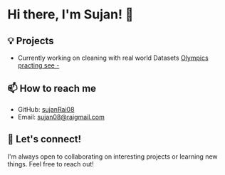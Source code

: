 # Hi there, I'm Sujan! 👋

##  💡 Projects
- Currently working on cleaning with real world Datasets [Olympics practing see -](https://github.com/SujanRai08/Data_cleaning_Olympics)

## 📫 How to reach me

- GitHub: [sujanRai08](https://github.com/SujanRai08)
- Email: [sujan08@raigmail.com](mailto:sujan08rai@gmail.com)

## 🤝 Let's connect!

I'm always open to collaborating on interesting projects or learning new things. Feel free to reach out!
